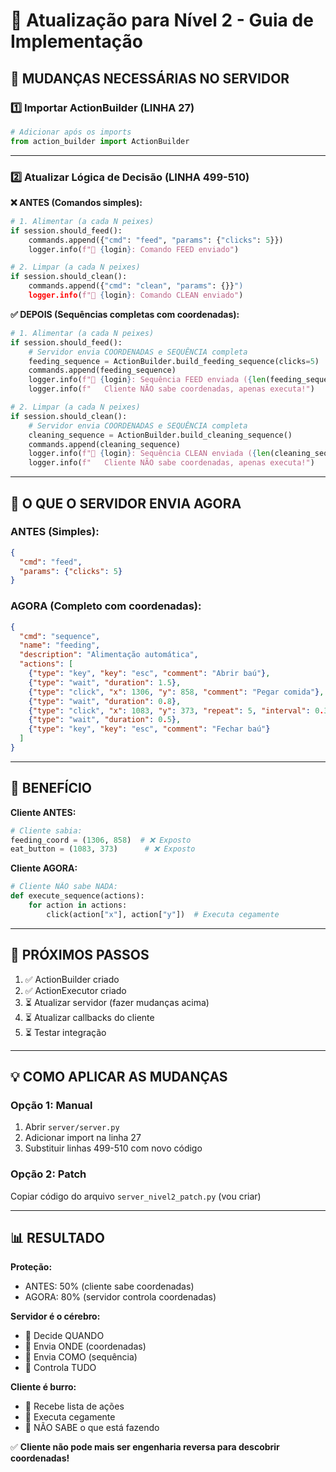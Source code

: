 # 🔄 Atualização para Nível 2 - Guia de Implementação

## 📝 MUDANÇAS NECESSÁRIAS NO SERVIDOR

### 1️⃣ Importar ActionBuilder (LINHA 27)

```python
# Adicionar após os imports
from action_builder import ActionBuilder
```

---

### 2️⃣ Atualizar Lógica de Decisão (LINHA 499-510)

**❌ ANTES (Comandos simples):**
```python
# 1. Alimentar (a cada N peixes)
if session.should_feed():
    commands.append({"cmd": "feed", "params": {"clicks": 5}})
    logger.info(f"🍖 {login}: Comando FEED enviado")

# 2. Limpar (a cada N peixes)
if session.should_clean():
    commands.append({"cmd": "clean", "params": {}}")
    logger.info(f"🧹 {login}: Comando CLEAN enviado")
```

**✅ DEPOIS (Sequências completas com coordenadas):**
```python
# 1. Alimentar (a cada N peixes)
if session.should_feed():
    # Servidor envia COORDENADAS e SEQUÊNCIA completa
    feeding_sequence = ActionBuilder.build_feeding_sequence(clicks=5)
    commands.append(feeding_sequence)
    logger.info(f"🍖 {login}: Sequência FEED enviada ({len(feeding_sequence['actions'])} ações)")
    logger.info(f"   Cliente NÃO sabe coordenadas, apenas executa!")

# 2. Limpar (a cada N peixes)
if session.should_clean():
    # Servidor envia COORDENADAS e SEQUÊNCIA completa
    cleaning_sequence = ActionBuilder.build_cleaning_sequence()
    commands.append(cleaning_sequence)
    logger.info(f"🧹 {login}: Sequência CLEAN enviada ({len(cleaning_sequence['actions'])} ações)")
    logger.info(f"   Cliente NÃO sabe coordenadas, apenas executa!")
```

---

## 📡 O QUE O SERVIDOR ENVIA AGORA

### ANTES (Simples):
```json
{
  "cmd": "feed",
  "params": {"clicks": 5}
}
```

### AGORA (Completo com coordenadas):
```json
{
  "cmd": "sequence",
  "name": "feeding",
  "description": "Alimentação automática",
  "actions": [
    {"type": "key", "key": "esc", "comment": "Abrir baú"},
    {"type": "wait", "duration": 1.5},
    {"type": "click", "x": 1306, "y": 858, "comment": "Pegar comida"},
    {"type": "wait", "duration": 0.8},
    {"type": "click", "x": 1083, "y": 373, "repeat": 5, "interval": 0.3, "comment": "Eat x5"},
    {"type": "wait", "duration": 0.5},
    {"type": "key", "key": "esc", "comment": "Fechar baú"}
  ]
}
```

---

## 🔐 BENEFÍCIO

**Cliente ANTES:**
```python
# Cliente sabia:
feeding_coord = (1306, 858)  # ❌ Exposto
eat_button = (1083, 373)      # ❌ Exposto
```

**Cliente AGORA:**
```python
# Cliente NÃO sabe NADA:
def execute_sequence(actions):
    for action in actions:
        click(action["x"], action["y"])  # Executa cegamente
```

---

## 🚀 PRÓXIMOS PASSOS

1. ✅ ActionBuilder criado
2. ✅ ActionExecutor criado
3. ⏳ Atualizar servidor (fazer mudanças acima)
4. ⏳ Atualizar callbacks do cliente
5. ⏳ Testar integração

---

## 💡 COMO APLICAR AS MUDANÇAS

### Opção 1: Manual
1. Abrir `server/server.py`
2. Adicionar import na linha 27
3. Substituir linhas 499-510 com novo código

### Opção 2: Patch
Copiar código do arquivo `server_nivel2_patch.py` (vou criar)

---

## 📊 RESULTADO

**Proteção:**
- ANTES: 50% (cliente sabe coordenadas)
- AGORA: 80% (servidor controla coordenadas)

**Servidor é o cérebro:**
- 🧠 Decide QUANDO
- 🧠 Envia ONDE (coordenadas)
- 🧠 Envia COMO (sequência)
- 🧠 Controla TUDO

**Cliente é burro:**
- 🤖 Recebe lista de ações
- 🤖 Executa cegamente
- 🤖 NÃO SABE o que está fazendo

✅ **Cliente não pode mais ser engenharia reversa para descobrir coordenadas!**
